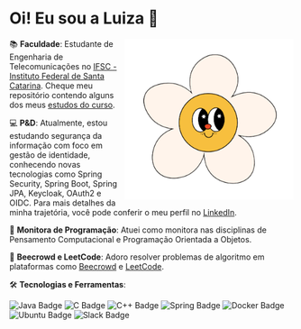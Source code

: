 # Oi! Eu sou a Luiza 🌸

<img src="./images/flower.png" align="right" width="300"/>

📚 **Faculdade**: Estudante de Engenharia de Telecomunicações no [IFSC - Instituto Federal de Santa Catarina](https://www.ifsc.edu.br/en/inicio). Cheque meu repositório contendo alguns dos meus [estudos do curso](https://github.com/luizakuze/Engenharia-Telecom).

💻 **P&D**: Atualmente, estou estudando segurança da informação com foco em gestão de identidade, conhecendo novas tecnologias como Spring Security, Spring Boot, Spring JPA, Keycloak, OAuth2 e OIDC. Para mais detalhes da minha trajetória, você pode conferir o meu perfil no [LinkedIn](https://www.linkedin.com/in/luizakuze/).

🌱 **Monitora de Programação**: Atuei como monitora nas disciplinas de Pensamento Computacional e Programação Orientada a Objetos. 

🐞 **Beecrowd e LeetCode**: Adoro resolver problemas de algoritmo em plataformas como [Beecrowd](https://www.beecrowd.com.br/judge/pt/profile/667397) e [LeetCode](https://leetcode.com/u/luizakuze/).

🛠️ **Tecnologias e Ferramentas**: 

<p align="left">
  <img src="https://img.shields.io/badge/Java-ED8B00?style=for-the-badge&logo=openjdk&logoColor=white" alt="Java Badge"/>
  <img src="https://img.shields.io/badge/C-00599C?style=for-the-badge&logo=c&logoColor=white" alt="C Badge"/>
  <img src="https://img.shields.io/badge/C%2B%2B-00599C?style=for-the-badge&logo=c%2B%2B&logoColor=white" alt="C++ Badge"/>
  <img src="https://img.shields.io/badge/Spring-6DB33F?style=for-the-badge&logo=spring&logoColor=white" alt="Spring Badge"/>
  <img src="https://img.shields.io/badge/docker-%230db7ed.svg?style=for-the-badge&logo=docker&logoColor=white" alt="Docker Badge"/>
  <img src="https://img.shields.io/badge/Ubuntu-E95420?style=for-the-badge&logo=ubuntu&logoColor=white" alt="Ubuntu Badge"/>
  <img src="https://img.shields.io/badge/Slack-4A154B?style=for-the-badge&logo=slack&logoColor=white" alt="Slack Badge"/>
</p>
